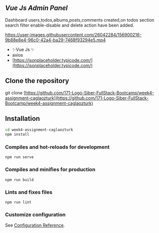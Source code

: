 ## _Vue Js Admin Panel_
Dashboard users,todos,albums,posts,comments created,on todos section search filter enable-disable and delete action have been added.

https://user-images.githubusercontent.com/26042284/156900216-9b88e8e4-96c0-42a4-ba29-7468f93294e5.mp4

- ✨Vue Js ✨
- axios
- [https://jsonplaceholder.typicode.com/](https://jsonplaceholder.typicode.com/)

## Clone the repository

git clone [https://github.com/171-Logo-Siber-FullStack-Bootcamp/week4-assignment-caglaozturk](https://github.com/171-Logo-Siber-FullStack-Bootcamp/week4-assignment-caglaozturk)

## Installation

```sh
cd week4-assignment-caglaozturk
npm install
```

### Compiles and hot-reloads for development
```
npm run serve
```

### Compiles and minifies for production
```
npm run build
```

### Lints and fixes files
```
npm run lint
```

### Customize configuration
See [Configuration Reference](https://cli.vuejs.org/config/).
